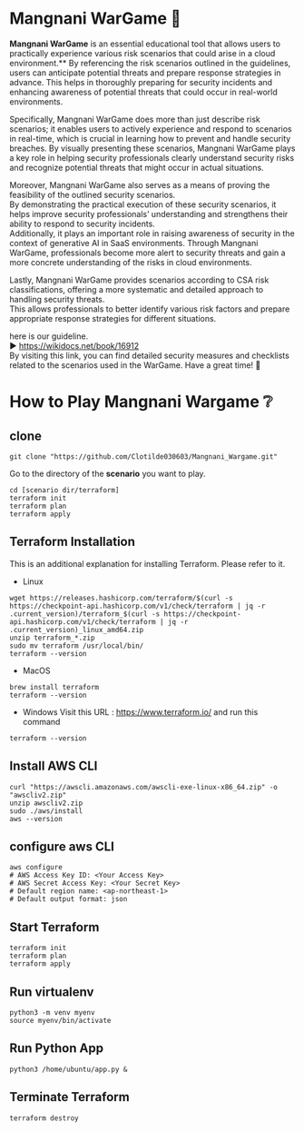 # Mangnani WarGame 🐴
**Mangnani WarGame** is an essential educational tool that allows users to practically experience various risk scenarios that could arise in a cloud environment.**
 By referencing the risk scenarios outlined in the guidelines, users can anticipate potential threats and prepare response strategies in advance. This helps in thoroughly preparing for security incidents and enhancing awareness of potential threats that could occur in real-world environments. <br>

 Specifically, Mangnani WarGame does more than just describe risk scenarios; it enables users to actively experience and respond to scenarios in real-time, which is crucial in learning how to prevent and handle security breaches. By visually presenting these scenarios, Mangnani WarGame plays a key role in helping security professionals clearly understand security risks and recognize potential threats that might occur in actual situations.

 Moreover, Mangnani WarGame also serves as a means of proving the feasibility of the outlined security scenarios. <br> 
 By demonstrating the practical execution of these security scenarios, it helps improve security professionals’ understanding and strengthens their ability to respond to security incidents. <br> Additionally, it plays an important role in raising awareness of security in the context of generative AI in SaaS environments. Through Mangnani WarGame, professionals become more alert to security threats and gain a more concrete understanding of the risks in cloud environments.<br>

Lastly, Mangnani WarGame provides scenarios according to CSA risk classifications, offering a more systematic and detailed approach to handling security threats. <br> This allows professionals to better identify various risk factors and prepare appropriate response strategies for different situations.<br>

here is our guideline.<br>
▶️ https://wikidocs.net/book/16912 <br>
By visiting this link, you can find detailed security measures and checklists related to the scenarios used in the WarGame. Have a great time! 🤩


# How to Play Mangnani Wargame ❔

## clone
```
git clone "https://github.com/Clotilde030603/Mangnani_Wargame.git"
```
Go to the directory of the **scenario** you want to play.

```
cd [scenario dir/terraform]
terraform init
terraform plan
terraform apply

```

## Terraform Installation
This is an additional explanation for installing Terraform. Please refer to it.

- Linux
```
wget https://releases.hashicorp.com/terraform/$(curl -s https://checkpoint-api.hashicorp.com/v1/check/terraform | jq -r .current_version)/terraform_$(curl -s https://checkpoint-api.hashicorp.com/v1/check/terraform | jq -r .current_version)_linux_amd64.zip
unzip terraform_*.zip
sudo mv terraform /usr/local/bin/
terraform --version
```
- MacOS
```
brew install terraform
terraform --version
```

- Windows
Visit this URL : https://www.terraform.io/
and run this command
```
terraform --version

```
## Install AWS CLI
```
curl "https://awscli.amazonaws.com/awscli-exe-linux-x86_64.zip" -o "awscliv2.zip"
unzip awscliv2.zip
sudo ./aws/install
aws --version
```
## configure aws CLI
```
aws configure
# AWS Access Key ID: <Your Access Key>
# AWS Secret Access Key: <Your Secret Key>
# Default region name: <ap-northeast-1>
# Default output format: json

```

## Start Terraform
```
terraform init
terraform plan
terraform apply
```

## Run virtualenv
```
python3 -m venv myenv
source myenv/bin/activate
```

## Run Python App
```
python3 /home/ubuntu/app.py &
```


## Terminate Terraform
```
terraform destroy
```






